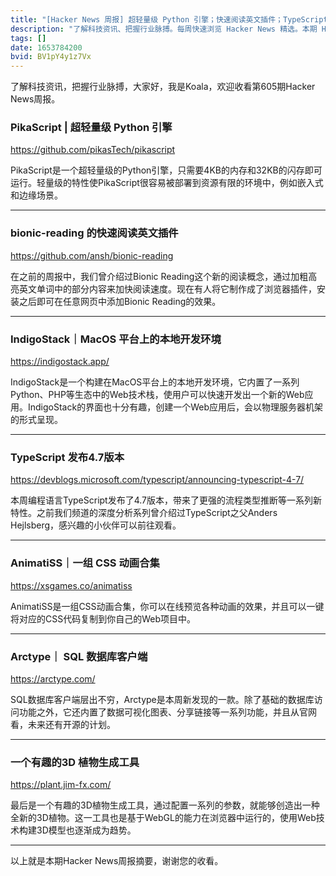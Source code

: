 ```yaml
---
title: "[Hacker News 周报] 超轻量级 Python 引擎；快速阅读英文插件；TypeScript 发布新版本"
description: "了解科技资讯、把握行业脉搏。每周快速浏览 Hacker News 精选。本期 Hacker Newsletter 地址：https://mailchi.mp/hackernewsletter/605"
tags: []
date: 1653784200
bvid: BV1pY4y1z7Vx
---
```

了解科技资讯，把握行业脉搏，大家好，我是Koala，欢迎收看第605期Hacker News周报。

### PikaScript | 超轻量级 Python 引擎
https://github.com/pikasTech/pikascript

PikaScript是一个超轻量级的Python引擎，只需要4KB的内存和32KB的闪存即可运行。轻量级的特性使PikaScript很容易被部署到资源有限的环境中，例如嵌入式和边缘场景。

---

### bionic-reading 的快速阅读英文插件
https://github.com/ansh/bionic-reading

在之前的周报中，我们曾介绍过Bionic Reading这个新的阅读概念，通过加粗高亮英文单词中的部分内容来加快阅读速度。现在有人将它制作成了浏览器插件，安装之后即可在任意网页中添加Bionic Reading的效果。

---

### IndigoStack｜MacOS 平台上的本地开发环境
https://indigostack.app/

IndigoStack是一个构建在MacOS平台上的本地开发环境，它内置了一系列Python、PHP等生态中的Web技术栈，使用户可以快速开发出一个新的Web应用。IndigoStack的界面也十分有趣，创建一个Web应用后，会以物理服务器机架的形式呈现。

---

### TypeScript 发布4.7版本
https://devblogs.microsoft.com/typescript/announcing-typescript-4-7/

本周编程语言TypeScript发布了4.7版本，带来了更强的流程类型推断等一系列新特性。之前我们频道的深度分析系列曾介绍过TypeScript之父Anders Hejlsberg，感兴趣的小伙伴可以前往观看。

---

### AnimatiSS｜一组 CSS 动画合集
https://xsgames.co/animatiss

AnimatiSS是一组CSS动画合集，你可以在线预览各种动画的效果，并且可以一键将对应的CSS代码复制到你自己的Web项目中。

---

### Arctype｜ SQL 数据库客户端
https://arctype.com/

SQL数据库客户端层出不穷，Arctype是本周新发现的一款。除了基础的数据库访问功能之外，它还内置了数据可视化图表、分享链接等一系列功能，并且从官网看，未来还有开源的计划。

---

### 一个有趣的3D 植物生成工具
https://plant.jim-fx.com/

最后是一个有趣的3D植物生成工具，通过配置一系列的参数，就能够创造出一种全新的3D植物。这一工具也是基于WebGL的能力在浏览器中运行的，使用Web技术构建3D模型也逐渐成为趋势。

---

以上就是本期Hacker News周报摘要，谢谢您的收看。

